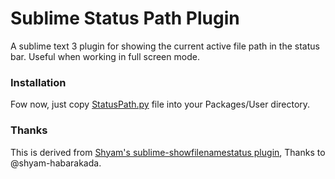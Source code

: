 Sublime Status Path Plugin
==========================
A sublime text 3 plugin for showing the current active file path in the status bar. Useful when working in full screen mode.

### Installation
Fow now, just copy [StatusPath.py][1] file into your Packages/User directory.

### Thanks
This is derived from [Shyam's sublime-showfilenamestatus plugin][2], Thanks to @shyam-habarakada.

[1]: https://raw.githubusercontent.com/ryenus/sublime-status-path/master/StatusPath.py
[2]: https://github.com/shyam-habarakada/sublime-showfilenamestatus
